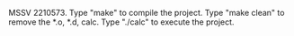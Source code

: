 MSSV 2210573.
Type "make" to compile the project.
Type "make clean" to remove the *.o, *.d, calc.
Type "./calc" to execute the project.